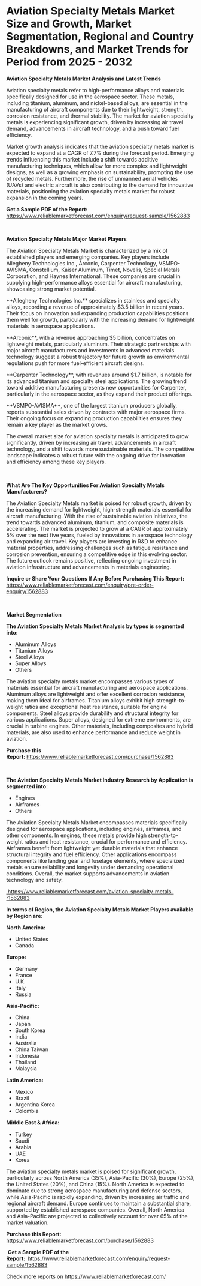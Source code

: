 <p><h1>Aviation Specialty Metals Market Size and Growth, Market Segmentation, Regional and Country Breakdowns, and Market Trends for Period from 2025 -  2032</h1></p><p><strong>Aviation Specialty Metals Market Analysis and Latest Trends</strong></p>
<p><p>Aviation specialty metals refer to high-performance alloys and materials specifically designed for use in the aerospace sector. These metals, including titanium, aluminum, and nickel-based alloys, are essential in the manufacturing of aircraft components due to their lightweight, strength, corrosion resistance, and thermal stability. The market for aviation specialty metals is experiencing significant growth, driven by increasing air travel demand, advancements in aircraft technology, and a push toward fuel efficiency.</p><p>Market growth analysis indicates that the aviation specialty metals market is expected to expand at a CAGR of 7.7% during the forecast period. Emerging trends influencing this market include a shift towards additive manufacturing techniques, which allow for more complex and lightweight designs, as well as a growing emphasis on sustainability, prompting the use of recycled metals. Furthermore, the rise of unmanned aerial vehicles (UAVs) and electric aircraft is also contributing to the demand for innovative materials, positioning the aviation specialty metals market for robust expansion in the coming years.</p></p>
<p><strong>Get a Sample PDF of the Report:&nbsp;</strong> <a href="https://www.reliablemarketforecast.com/enquiry/request-sample/1562883?utm_campaign=3528&utm_medium=2&utm_source=Github&utm_content=ia&utm_term=02042025&utm_id=aviation-specialty-metals">https://www.reliablemarketforecast.com/enquiry/request-sample/1562883</a></p>
<p>&nbsp;</p>
<p><strong>Aviation Specialty Metals Major Market Players</strong></p>
<p><p>The Aviation Specialty Metals Market is characterized by a mix of established players and emerging companies. Key players include Allegheny Technologies Inc., Arconic, Carpenter Technology, VSMPO-AVISMA, Constellium, Kaiser Aluminum, Timet, Novelis, Special Metals Corporation, and Haynes International. These companies are crucial in supplying high-performance alloys essential for aircraft manufacturing, showcasing strong market potential.</p><p>**Allegheny Technologies Inc.** specializes in stainless and specialty alloys, recording a revenue of approximately $3.5 billion in recent years. Their focus on innovation and expanding production capabilities positions them well for growth, particularly with the increasing demand for lightweight materials in aerospace applications.</p><p>**Arconic**, with a revenue approaching $5 billion, concentrates on lightweight metals, particularly aluminum. Their strategic partnerships with major aircraft manufacturers and investments in advanced materials technology suggest a robust trajectory for future growth as environmental regulations push for more fuel-efficient aircraft designs.</p><p>**Carpenter Technology**, with revenues around $1.7 billion, is notable for its advanced titanium and specialty steel applications. The growing trend toward additive manufacturing presents new opportunities for Carpenter, particularly in the aerospace sector, as they expand their product offerings.</p><p>**VSMPO-AVISMA**, one of the largest titanium producers globally, reports substantial sales driven by contracts with major aerospace firms. Their ongoing focus on expanding production capabilities ensures they remain a key player as the market grows.</p><p>The overall market size for aviation specialty metals is anticipated to grow significantly, driven by increasing air travel, advancements in aircraft technology, and a shift towards more sustainable materials. The competitive landscape indicates a robust future with the ongoing drive for innovation and efficiency among these key players.</p></p>
<p>&nbsp;</p>
<p><strong>What Are The Key Opportunities For Aviation Specialty Metals Manufacturers?</strong></p>
<p><p>The Aviation Specialty Metals market is poised for robust growth, driven by the increasing demand for lightweight, high-strength materials essential for aircraft manufacturing. With the rise of sustainable aviation initiatives, the trend towards advanced aluminum, titanium, and composite materials is accelerating. The market is projected to grow at a CAGR of approximately 5% over the next five years, fueled by innovations in aerospace technology and expanding air travel. Key players are investing in R&D to enhance material properties, addressing challenges such as fatigue resistance and corrosion prevention, ensuring a competitive edge in this evolving sector. The future outlook remains positive, reflecting ongoing investment in aviation infrastructure and advancements in materials engineering.</p></p>
<p><strong>Inquire or Share Your Questions If Any Before Purchasing This Report:</strong> <a href="https://www.reliablemarketforecast.com/enquiry/pre-order-enquiry/1562883?utm_campaign=3528&utm_medium=2&utm_source=Github&utm_content=ia&utm_term=02042025&utm_id=aviation-specialty-metals">https://www.reliablemarketforecast.com/enquiry/pre-order-enquiry/1562883</a></p>
<p>&nbsp;</p>
<p><strong>Market Segmentation</strong></p>
<p><strong>The Aviation Specialty Metals Market Analysis by types is segmented into:</strong></p>
<p><ul><li>Aluminum Alloys</li><li>Titanium Alloys</li><li>Steel Alloys</li><li>Super Alloys</li><li>Others</li></ul></p>
<p><p>The aviation specialty metals market encompasses various types of materials essential for aircraft manufacturing and aerospace applications. Aluminum alloys are lightweight and offer excellent corrosion resistance, making them ideal for airframes. Titanium alloys exhibit high strength-to-weight ratios and exceptional heat resistance, suitable for engine components. Steel alloys provide durability and structural integrity for various applications. Super alloys, designed for extreme environments, are crucial in turbine engines. Other materials, including composites and hybrid materials, are also used to enhance performance and reduce weight in aviation.</p></p>
<p><strong>Purchase this Report:&nbsp;</strong><a href="https://www.reliablemarketforecast.com/purchase/1562883?utm_campaign=3528&utm_medium=2&utm_source=Github&utm_content=ia&utm_term=02042025&utm_id=aviation-specialty-metals">https://www.reliablemarketforecast.com/purchase/1562883</a></p>
<p>&nbsp;</p>
<p><strong>The Aviation Specialty Metals Market Industry Research by Application is segmented into:</strong></p>
<p><ul><li>Engines</li><li>Airframes</li><li>Others</li></ul></p>
<p><p>The Aviation Specialty Metals Market encompasses materials specifically designed for aerospace applications, including engines, airframes, and other components. In engines, these metals provide high strength-to-weight ratios and heat resistance, crucial for performance and efficiency. Airframes benefit from lightweight yet durable materials that enhance structural integrity and fuel efficiency. Other applications encompass components like landing gear and fuselage elements, where specialized metals ensure reliability and longevity under demanding operational conditions. Overall, the market supports advancements in aviation technology and safety.</p></p>
<p><a href="https://www.reliablemarketforecast.com/aviation-specialty-metals-r1562883?utm_campaign=3528&utm_medium=2&utm_source=Github&utm_content=ia&utm_term=02042025&utm_id=aviation-specialty-metals">&nbsp;https://www.reliablemarketforecast.com/aviation-specialty-metals-r1562883</a></p>
<p><strong>In terms of Region, the Aviation Specialty Metals Market Players available by Region are:</strong></p>
<p>
    <p> <strong> North America: </strong>
        <ul>
            <li>United States</li>
            <li>Canada</li>
        </ul>
        </p> 
    <p> <strong> Europe: </strong>
        <ul>
            <li>Germany</li>
            <li>France</li>
            <li>U.K.</li>
            <li>Italy</li>
            <li>Russia</li>
        </ul>
        </p> 
    <p> <strong> Asia-Pacific: </strong>
        <ul>
            <li>China</li>
            <li>Japan</li>
            <li>South Korea</li>
            <li>India</li>
            <li>Australia</li>
            <li>China Taiwan</li>
            <li>Indonesia</li>
            <li>Thailand</li>
            <li>Malaysia</li>
        </ul>
        </p> 
    <p> <strong> Latin America: </strong>
        <ul>
            <li>Mexico</li>
            <li>Brazil</li>
            <li>Argentina Korea</li>
            <li>Colombia</li>
        </ul>
        </p> 
    <p> <strong> Middle East & Africa: </strong>
        <ul>
            <li>Turkey</li>
            <li>Saudi</li>
            <li>Arabia</li>
            <li>UAE</li>
            <li>Korea</li>
        </ul>
    </p>
    </p>
<p><p>The aviation specialty metals market is poised for significant growth, particularly across North America (35%), Asia-Pacific (30%), Europe (25%), the United States (20%), and China (15%). North America is expected to dominate due to strong aerospace manufacturing and defense sectors, while Asia-Pacific is rapidly expanding, driven by increasing air traffic and regional aircraft demand. Europe continues to maintain a substantial share, supported by established aerospace companies. Overall, North America and Asia-Pacific are projected to collectively account for over 65% of the market valuation.</p></p>
<p><strong>Purchase this Report: </strong><a href="https://www.reliablemarketforecast.com/purchase/1562883?utm_campaign=3528&utm_medium=2&utm_source=Github&utm_content=ia&utm_term=02042025&utm_id=aviation-specialty-metals">https://www.reliablemarketforecast.com/purchase/1562883</a></p>
<p>&nbsp;<strong>Get a Sample PDF of the Report:&nbsp;&nbsp;</strong><a href="https://www.reliablemarketforecast.com/enquiry/request-sample/1562883?utm_campaign=3528&utm_medium=2&utm_source=Github&utm_content=ia&utm_term=02042025&utm_id=aviation-specialty-metals">https://www.reliablemarketforecast.com/enquiry/request-sample/1562883</a></p>
<p><strong></strong></p>
<p>Check more reports on <a href="https://www.reliablemarketforecast.com/?utm_campaign=3528&utm_medium=2&utm_source=Github&utm_content=ia&utm_term=02042025&utm_id=aviation-specialty-metals">https://www.reliablemarketforecast.com/</a></p>